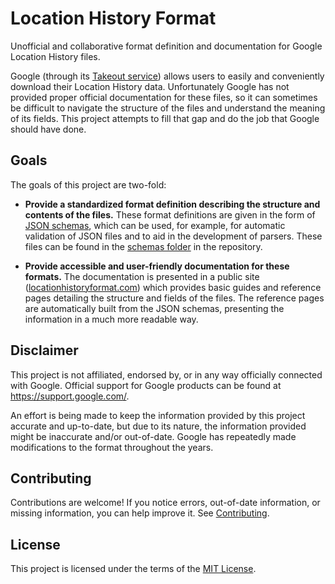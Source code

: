 <!-- NOTE: Don't modify README.md file directly. Modify ./docs/index.md instead and it will be reflected in README.md after build. -->

# Location History Format

Unofficial and collaborative format definition and documentation for Google Location History files.


Google (through its [Takeout service][Google Takeout]) allows users to easily and conveniently download their Location History data.
Unfortunately Google has not provided proper official documentation for these files, so it can sometimes be difficult to navigate the structure of the files and understand the meaning of its fields.
This project attempts to fill that gap and do the job that Google should have done.


## Goals

The goals of this project are two-fold:

- **Provide a standardized format definition describing the structure and contents of the files.**
These format definitions are given in the form of [JSON schemas], which can be used, for example, for automatic validation of JSON files and to aid in the development of parsers.
These files can be found in the [schemas folder][Schemas] in the repository.

- **Provide accessible and user-friendly documentation for these formats.**
The documentation is presented in a public site ([locationhistoryformat.com][Homepage]) which provides basic guides and reference pages detailing the structure and fields of the files.
The reference pages are automatically built from the JSON schemas, presenting the information in a much more readable way.


## Disclaimer

This project is not affiliated, endorsed by, or in any way officially connected with Google.
Official support for Google products can be found at <https://support.google.com/>.

An effort is being made to keep the information provided by this project accurate and up-to-date,
but due to its nature, the information provided might be inaccurate and/or out-of-date.
Google has repeatedly made modifications to the format throughout the years.


## Contributing

Contributions are welcome!
If you notice errors, out-of-date information, or missing information, you can help improve it.
See [Contributing].


## License

This project is licensed under the terms of the [MIT License][License].


[Homepage]: https://locationhistoryformat.com
[Google Takeout]: https://takeout.google.com/settings/takeout
[JSON schemas]: https://json-schema.org
[Schemas]: https://github.com/CarlosBergillos/LocationHistoryFormat/tree/main/schemas
[Contributing]: https://www.locationhistoryformat.com/contributing
[License]: https://github.com/CarlosBergillos/LocationHistoryFormat/blob/main/LICENSE
